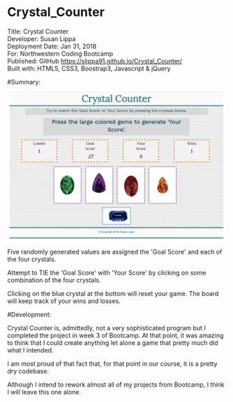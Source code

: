 # Crystal_Counter
Title: Crystal Counter \
Developer: Susan Lippa \
Deployment Date:  Jan 31, 2018 \
For:  Northwestern Coding Bootcamp \
Published: GitHub <https://slippa91.github.io/Crystal_Counter/> \
Built with: HTML5, CSS3, Boostrap3, Javascript & jQuery


#Summary: 

![Crystal Counter](assets/images/CrystalCounter.png)

Five randomly generated values are assigned the 'Goal Score' and each of the four crystals.

Attempt to TIE the 'Goal Score' with 'Your Score' by clicking on some combination of the four crystals.

Clicking on the blue crystal at the bottom will reset your game. The board will keep track of your wins and losses. 

#Development:

Crystal Counter is, admittedly, not a very sophisticated program but I completed the project in week 3 of Bootcamp. At that point, it was amazing to think that I could create anything let alone a game that pretty much did what I intended.  

I am most proud of that fact that, for that point in our course,  it is a pretty dry codebase. 

Although I intend to rework almost all of my projects from Bootcamp, I think I will leave this one alone. 





